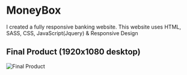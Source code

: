 # MoneyBox 
I created a fully responsive banking website. This website uses HTML, SASS, CSS, JavaScript(Jquery) & Responsive Design

## Final Product (1920x1080 desktop)
![Final Product](https://github.com/JoshuasProgramming/MoneyBox/blob/main/images/readme_image.png)
